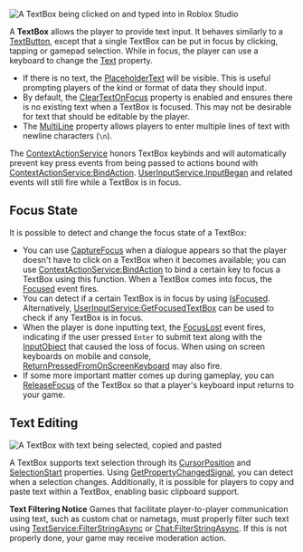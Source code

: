 ![A TextBox being clicked on and typed into in Roblox Studio](https://prod.docsiteassets.roblox.com/assets/blt1aeb8750aa338cd7/TextBox.gif)

A **TextBox** allows the player to provide text input. It behaves similarly to
a [TextButton](https://create.roblox.com/docs/reference/engine/classes/TextButton), except that a single TextBox can be put in focus by clicking,
tapping or gamepad selection. While in focus, the player can use a keyboard to
change the [Text](https://create.roblox.com/docs/reference/engine/classes/TextBox#Text) property.

- If there is no text, the [PlaceholderText](https://create.roblox.com/docs/reference/engine/classes/TextBox#PlaceholderText) will be
  visible. This is useful prompting players of the kind or format of data they
  should input.
- By default, the [ClearTextOnFocus](https://create.roblox.com/docs/reference/engine/classes/TextBox#ClearTextOnFocus) property is
  enabled and ensures there is no existing text when a TextBox is focused.
  This may not be desirable for text that should be editable by the player.
- The [MultiLine](https://create.roblox.com/docs/reference/engine/classes/TextBox#MultiLine) property allows players to enter multiple
  lines of text with newline characters (`\n`).

The [ContextActionService](https://create.roblox.com/docs/reference/engine/classes/ContextActionService) honors TextBox keybinds and will automatically
prevent key press events from being passed to actions bound with
[ContextActionService:BindAction](https://create.roblox.com/docs/reference/engine/classes/ContextActionService#BindAction). [UserInputService.InputBegan](https://create.roblox.com/docs/reference/engine/classes/UserInputService#InputBegan) and related
events will still fire while a TextBox is in focus.

## Focus State

It is possible to detect and change the focus state of a TextBox:

- You can use [CaptureFocus](https://create.roblox.com/docs/reference/engine/classes/TextBox#CaptureFocus) when a dialogue appears so
  that the player doesn't have to click on a TextBox when it becomes
  available; you can use [ContextActionService:BindAction](https://create.roblox.com/docs/reference/engine/classes/ContextActionService#BindAction) to bind a certain
  key to focus a TextBox using this function. When a TextBox comes into focus,
  the [Focused](https://create.roblox.com/docs/reference/engine/classes/TextBox#Focused) event fires.
- You can detect if a certain TextBox is in focus by using
  [IsFocused](https://create.roblox.com/docs/reference/engine/classes/TextBox#IsFocused). Alternatively,
  [UserInputService:GetFocusedTextBox](https://create.roblox.com/docs/reference/engine/classes/UserInputService#GetFocusedTextBox) can be used to check if any TextBox is
  in focus.
- When the player is done inputting text, the [FocusLost](https://create.roblox.com/docs/reference/engine/classes/TextBox#FocusLost)
  event fires, indicating if the user pressed `Enter` to submit text
  along with the [InputObject](https://create.roblox.com/docs/reference/engine/classes/InputObject) that caused the loss of focus. When using on
  screen keyboards on mobile and console,
  [ReturnPressedFromOnScreenKeyboard](https://create.roblox.com/docs/reference/engine/classes/TextBox#ReturnPressedFromOnScreenKeyboard)
  may also fire.
- If some more important matter comes up during gameplay, you can
  [ReleaseFocus](https://create.roblox.com/docs/reference/engine/classes/TextBox#ReleaseFocus) of the TextBox so that a player's
  keyboard input returns to your game.

## Text Editing

![A TextBox with text being selected, copied and pasted](https://prod.docsiteassets.roblox.com/assets/blte51c1caa1e82699e/TextBox-Selection.gif)

A TextBox supports text selection through its
[CursorPosition](https://create.roblox.com/docs/reference/engine/classes/TextBox#CursorPosition) and
[SelectionStart](https://create.roblox.com/docs/reference/engine/classes/TextBox#SelectionStart) properties. Using
[GetPropertyChangedSignal](https://create.roblox.com/docs/reference/engine/classes/Instance#GetPropertyChangedSignal), you can detect
when a selection changes. Additionally, it is possible for players to copy and
paste text within a TextBox, enabling basic clipboard support.

**Text Filtering Notice** Games that facilitate player-to-player communication
using text, such as custom chat or nametags, must properly filter such text
using [TextService:FilterStringAsync](https://create.roblox.com/docs/reference/engine/classes/TextService#FilterStringAsync) or [Chat:FilterStringAsync](https://create.roblox.com/docs/reference/engine/classes/Chat#FilterStringAsync). If this is
not properly done, your game may receive moderation action.
